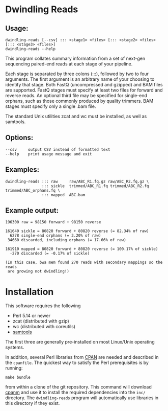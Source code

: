 # Dwindling Reads

## Usage:

    dwindling-reads [--csv] ::: <stage1> <files> [::: <stage2> <files> [::: <stage3> <files>]
    dwindling-reads --help

This program collates summary information from a set of next-gen sequencing
paired-end reads at each stage of your pipeline.

Each stage is separated by three colons (:::), followed by two to four
arguments.  The first argument is an arbitrary name of your choosing to
identify that stage.  Both FastQ (uncompressed and gzipped) and BAM files are
supported.  FastQ stages must specify at least two files for forward and
reverse reads.  An optional third file may be specified for single-end orphans,
such as those commonly produced by quality trimmers.  BAM stages must specify
only a single .bam file.

The standard Unix utilities zcat and wc must be installed, as well as samtools.

## Options:

    --csv     output CSV instead of formatted text
    --help    print usage message and exit

## Examples:

    dwindling-reads ::: raw     raw/ABC_R1.fq.gz raw/ABC_R2.fq.gz \
                    ::: sickle  trimmed/ABC_R1.fq trimmed/ABC_R2.fq trimmed/ABC_orphans.fq \
                    ::: mapped  ABC.bam

## Example output:

    196300 raw = 98150 forward + 98150 reverse

    161640 sickle = 80820 forward + 80820 reverse (= 82.34% of raw)
      6278 single-end orphans (= 3.20% of raw)
     34660 discarded, including orphans (= 17.66% of raw)

    161910 mapped = 80820 forward + 80820 reverse (= 100.17% of sickle)
      -270 discarded (= -0.17% of sickle)

    (In this case, bwa mem found 270 reads with secondary mappings so the reads
     are growing not dwindling!)


# Installation

This software requires the following 

* Perl 5.14 or newer
* zcat (distributed with gzip)
* wc (distributed with coreutils)
* [samtools](http://htslib.org)

The first three are generally pre-installed on most Linux/Unix operating
systems.

In addition, several Perl libraries from [CPAN](http://cpan.org) are needed and
described in the `cpanfile`.  The quickest way to satisfy the Perl
prerequisites is by running:

    make bundle

from within a clone of the git repository.  This command will download
[cpanm](https://metacpan.org/pod/App::cpanminus) and use it to install the
required dependencies into the `inc/` directory.  The `dwindling-reads` program
will automatically use libraries in this directory if they exist.
